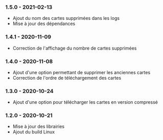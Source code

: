 ### 1.5.0 - 2021-02-13

- Ajout du nom des cartes supprimées dans les logs
- Mise à jour des dépendances

### 1.4.1 - 2020-11-09

- Correction de l'affichage du nombre de cartes supprimées

### 1.4.0 - 2020-11-08

- Ajout d'une option permettant de supprimer les anciennes cartes
- Correction de l'ordre de téléchargement des cartes

### 1.3.0 - 2020-10-24

- Ajout d'une option pour télécharger les cartes en version compressé

### 1.2.0 - 2020-10-21

- Mise à jour des librairies
- Ajout du build Linux
